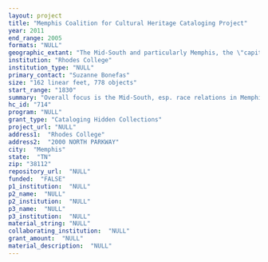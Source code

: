 ```yaml
--- 
layout: project 
title: "Memphis Coalition for Cultural Heritage Cataloging Project"
year: 2011
end_range: 2005
formats: "NULL"
geographic_extant: "The Mid-South and particularly Memphis, the \"capital\" of this Delta region."
institution: "Rhodes College"
institution_type: "NULL"
primary_contact: "Suzanne Bonefas"
size: "162 linear feet, 778 objects"
start_range: "1830"
summary: "Overall focus is the Mid-South, esp. race relations in Memphis, this Delta region's \"capital.\" Period is Civil War through Civil Rights era. Specific Collections include - Rhodes: Brownsville KKK, 1960s-1970s; Shelby Foote (personal documents/memorabilia of novelist/Civil War historian). U of M: Sanitation Strike (150 interviews after 1968 strike and Martin Luther King assassination). MPLIC: Page/Lenox (labor organizer/former mayor of Lenox); Maxine Smith/NAACP (fight for racial equality, esp. in Memphis, 1958-1995); Frank Tobey (race relations while Memphis mayor, 1953-1955); Venson/Memphis Cotton Makers' Jubilee (event programs/correspondence since 1935 founding of African-American parallel to Memphis Cotton Carnival); Cultural Resources Survey/Vollentine-Evergreen Neighborhood/Everett R. Cook Oral History Program/Memphis Civic Clubs (development of Memphis neighborhoods); African-American Life in Memphis (contributions to Memphis, including businesses and churches); Beale St. ('Chitlin Circuit' clubs, 1930s-1960s). NCRM: Symbols of Segregation (signage, KKK paraphernalia, recordings, artwork, clippings file); Voices of Freedom (73 oral history interviews); Freedom Awards (annual ceremony recognizing civil and human rights leaders). Stax: From the Soul (materials on Soulsville, USA neighborhood, home to many Stax musicians); Here and Now (photographs/interviews with former Stax musicians); Club Paradise/Club Handy (two prominent Memphis blues venues)."
hc_id: "714"
program: "NULL"
grant_type: "Cataloging Hidden Collections"
project_url: "NULL"
address1:  "Rhodes College"
address2:  "2000 NORTH PARKWAY"
city:  "Memphis"
state:  "TN"
zip: "38112"
repository_url:  "NULL"
funded:  "FALSE"
p1_institution:  "NULL"
p2_name:  "NULL"
p2_institution:  "NULL"
p3_name:  "NULL"
p3_institution:  "NULL"
material_string: "NULL"
collaborating_institution:  "NULL"
grant_amount:  "NULL"
material_description:  "NULL"
---
```

